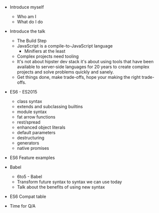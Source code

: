 * Introduce myself
  * Who am I
  * What do I do

* Introduce the talk
  * The Build Step
  * JavaScript is a compile-to-JavaScript language
    * Minifiers at the least
  * Complex projects need tooling
  * It's not about hipster dev stack it's about using tools that have been available to server-side languages for 20 years to create complex projects and solve problems quickly and sanely.
  * Get things done, make trade-offs, hope your making the right trade-offs.

* ES6 - ES2015
  * class syntax
  * extends and subclassing builtins
  * module syntax
  * fat arrow functions
  * rest/spread
  * enhanced object literals
  * default parameters
  * destructuring
  * generators
  * native promises

* ES6 Feature examples

* Babel
  * 6to5 - Babel
  * Transform future syntax to syntax we can use today
  * Talk about the benefits of using new syntax

* ES6 Compat table

* Time for Q/A
